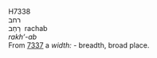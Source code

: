 <body>
  <p>H7338<br>  רחב  <br> רַחַב  ‎  rachab  <br><i>rakh‘-ab </i><br>From <a href="h7337.htm">7337</a>  a <i>width: - </i>breadth, broad place.<br></p>
 </body>